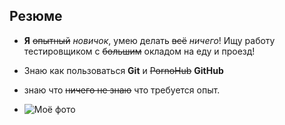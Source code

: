 ## Резюме
- **Я** ~~опытный~~ _новичок_, умею делать ~~всё~~ _ничего_! Ищу работу тестировщиком с ~~большим~~ окладом на еду и проезд! 

- Знаю как пользоваться **Git** и ~~PornoHub~~ **GitHub**
- знаю что ~~ничего не знаю~~ что требуется опыт.
-  ![Моё фото]([https://myoctocat.com/assets/images/base-octocat.svg](https://damion.club/uploads/posts/2022-01/1643199063_5-damion-club-p-kot-za-kompyuterom-5.jpg)https://damion.club/uploads/posts/2022-01/1643199063_5-damion-club-p-kot-za-kompyuterom-5.jpg)
